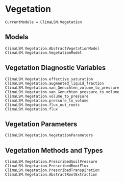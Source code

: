 # Vegetation

```@meta
CurrentModule = ClimaLSM.Vegetation
```
## Models

```@docs
ClimaLSM.Vegetation.AbstractVegetationModel
ClimaLSM.Vegetation.VegetationModel
```

## Vegetation Diagnostic Variables

```@docs
ClimaLSM.Vegetation.effective_saturation
ClimaLSM.Vegetation.augmented_liquid_fraction
ClimaLSM.Vegetation.van_Genuchten_volume_to_pressure
ClimaLSM.Vegetation.van_Genuchten_pressure_to_volume
ClimaLSM.Vegetation.volume_to_pressure
ClimaLSM.Vegetation.pressure_to_volume
ClimaLSM.Vegetation.flux_out_roots
ClimaLSM.Vegetation.flux
```

## Vegetation Parameters

```@docs
ClimaLSM.Vegetation.VegetationParameters
```

## Vegetation Methods and Types

```@docs
ClimaLSM.Vegetation.PrescribedSoilPressure
ClimaLSM.Vegetation.PrescribedRootFlux
ClimaLSM.Vegetation.PrescribedTranspiration
ClimaLSM.Vegetation.AbstractRootExtraction
```